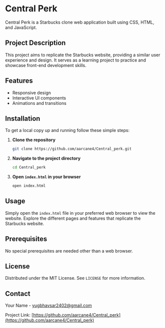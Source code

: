 
# Central Perk

Central Perk is a Starbucks clone web application built using CSS, HTML, and JavaScript.

## Project Description

This project aims to replicate the Starbucks website, providing a similar user experience and design. It serves as a learning project to practice and showcase front-end development skills.

## Features

- Responsive design
- Interactive UI components
- Animations and transitions

## Installation

To get a local copy up and running follow these simple steps:

1. **Clone the repository**
   ```sh
   git clone https://github.com/aarcane4/Central_perk.git
   ```

2. **Navigate to the project directory**
   ```sh
   cd Central_perk
   ```

3. **Open `index.html` in your browser**
   ```sh
   open index.html
   ```

## Usage

Simply open the `index.html` file in your preferred web browser to view the website. Explore the different pages and features that replicate the Starbucks website.

## Prerequisites

No special prerequisites are needed other than a web browser.


## License

Distributed under the MIT License. See `LICENSE` for more information.

## Contact

Your Name - yugbhavsar2402@gmail.com

Project Link: [https://github.com/aarcane4/Central_perk](https://github.com/aarcane4/Central_perk)
```



